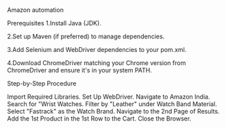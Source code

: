 
Amazon automation 


Prerequisites
1.Install Java (JDK).

2.Set up Maven (if preferred) to manage dependencies.

3.Add Selenium and WebDriver dependencies to your pom.xml.

4.Download ChromeDriver matching your Chrome version from ChromeDriver and ensure it's in your system PATH.

Step-by-Step Procedure

Import Required Libraries.
Set Up WebDriver.
Navigate to Amazon India.
Search for "Wrist Watches.
Filter by "Leather" under Watch Band Material.
Select "Fastrack" as the Watch Brand.
Navigate to the 2nd Page of Results.
Add the 1st Product in the 1st Row to the Cart.
Close the Browser.